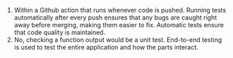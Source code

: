 1. Within a Github action that runs whenever code is pushed. Running tests automatically after every push ensures that any bugs are caught right away before merging, making them easier to fix. Automatic tests ensure that code quality is maintained.
2. No, checking a function output would be a unit test. End-to-end testing is used to test the entire application and how the parts interact.





